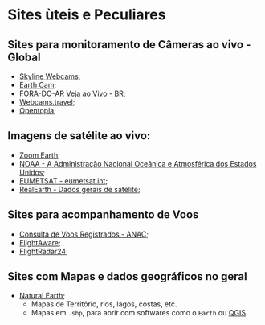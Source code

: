 # Sites ùteis e Peculiares

## Sites para monitoramento de Câmeras ao vivo - Global

- [Skyline Webcams](https://www.skylinewebcams.com/);
- [Earth Cam](https://www.earthcam.com/);
- FORA-DO-AR [Veja ao Vivo - BR](http://vejoaovivo.com.br);
- [Webcams.travel](Webcams.travel);
- [Opentopia](http://www.opentopia.com/);



## Imagens de satélite ao vivo:

- [Zoom Earth](https://zoom.earth/maps/satellite);
- [NOAA - A Administração Nacional Oceânica e Atmosférica dos Estados Unidos](https://www.nesdis.noaa.gov/imagery/interactive-maps/the-world-real-time);
- [EUMETSAT - eumetsat.int](https://view.eumetsat.int/productviewer?v=default);
- [RealEarth - Dados gerais de satélite](https://realearth.ssec.wisc.edu/);



## Sites para acompanhamento de Voos

- [Consulta de Voos Registrados - ANAC](https://sas.anac.gov.br/sas/bav/view/frmConsultaVRA);
- [FlightAware](https://www.flightaware.com/);
- [FlightRadar24](https://www.flightradar24.com/);


## Sites com Mapas e dados geográficos no geral

- [Natural Earth](https://www.naturalearthdata.com/downloads/10m-physical-vectors/);
  - Mapas de Território, rios, lagos, costas, etc.
  - Mapas em `.shp`, para abrir com softwares como o `Earth` ou [QGIS](https://qgis.org/download/).
